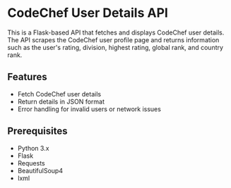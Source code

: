 # CodeChef User Details API

This is a Flask-based API that fetches and displays CodeChef user details. The API scrapes the CodeChef user profile page and returns information such as the user's rating, division, highest rating, global rank, and country rank.

## Features

- Fetch CodeChef user details
- Return details in JSON format
- Error handling for invalid users or network issues

## Prerequisites

- Python 3.x
- Flask
- Requests
- BeautifulSoup4
- lxml

